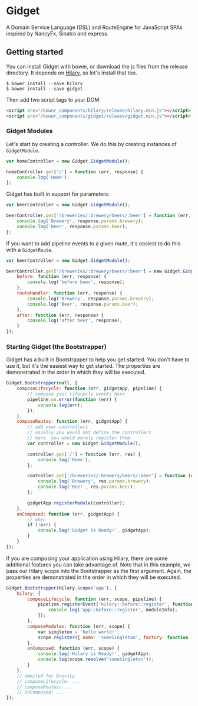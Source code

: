 Gidget
==========

A Domain Service Language (DSL) and RouteEngine for JavaScript SPAs inspired by NancyFx, Sinatra and express.

## Getting started

You can install Gidget with bower, or download the js files from the release directory. It depends on [Hilary](https://github.com/Acatar/hilaryjs), so let's install that too.

```Shell
$ bower install --save hilary
$ bower install --save gidget
```

Then add two script tags to your DOM:

```HTML
<script src="/bower_components/hilary/release/hilary.min.js"></script>
<script src="/bower_components/gidget/release/gidget.min.js"></script>
```

### Gidget Modules
Let's start by creating a controller. We do this by creating instances of ``GidgetModule``.

```JavaScript
var homeController = new Gidget.GidgetModule();

homeController.get['/'] = function (err, response) {
    console.log('Home');
};
```

Gidget has built in support for parameters:

```JavaScript
var beerController = new Gidget.GidgetModule();

beerController.get['/breweries/:brewery/beers/:beer'] = function (err, response) {
    console.log('Brewery', response.params.brewery);
    console.log('Beer', response.params.beer);
};
```

If you want to add pipeline events to a given route, it's easiest to do this with a ``GidgetRoute``.

```JavaScript
var beerController = new Gidget.GidgetModule();

beerController.get['/breweries/:brewery/beers/:beer'] = new Gidget.GidgetRoute({
    before: function (err, response) {
        console.log('before beer', response);
    },
    routeHandler: function (err, response) {
        console.log('Brewery', response.params.brewery);
        console.log('Beer', response.params.beer);
    },
    after: function (err, response) {
        console.log('after beer', response);
    }
});
```

### Starting Gidget (the Bootstrapper)
Gidget has a built in Bootstrapper to help you get started. You don't have to use it, but it's the easiest way to get started. The properties are demonstrated in the order in which they will be executed.

```JavaScript
Gidget.Bootstrapper(null, {
    composeLifecycle: function (err, gidgetApp, pipeline) {
        // compose your lifecycle events here
        pipeline.on.error(function (err) {
            console.log(err);
        });
    },
    composeRoutes: function (err, gidgetApp) {
        // add your controllers
        // usually you would not define the controllers
        // here. you would merely register them
        var controller = new Gidget.GidgetModule();

        controller.get['/'] = function (err, res) {
            console.log('Home');
        };

        controller.get['/breweries/:brewery/beers/:beer'] = function (err, res) {
            console.log('Brewery', res.params.brewery);
            console.log('Beer', res.params.beer);
        };

        gidgetApp.registerModule(controller);
    },
    onComposed: function (err, gidgetApp) {
        // when
        if (!err) {
            console.log('Gidget is Ready!', gidgetApp);
        }
    }
});
```

If you are composing your application using Hilary, there are some additional features you can take advantage of. Note that in this example, we pass our Hilary scope into the Bootstrapper as the first argument. Again, the properties are demonstrated in the order in which they will be executed.

```JavaScript
Gidget.Bootstrapper(Hilary.scope('app'), {
    hilary: {
        composeLifecycle: function (err, scope, pipeline) {
            pipeline.registerEvent('hilary::before::register', function (scope, moduleInfo) {
                console.log('app::before::register', moduleInfo);
            });
        },
        composeModules: function (err, scope) {
            var singleton = 'hello world!';
            scope.register({ name: 'someSingleton', factory: function () { return singleton; } });
        },
        onComposed: function (err, scope) {
            console.log('Hilary is Ready!', gidgetApp);
            console.log(scope.resolve('someSingleton'));
        }
    },
    // ommited for brevity
    // composeLifecycle: ...
    // composeRoutes: ...
    // onComposed: ...
});
```

